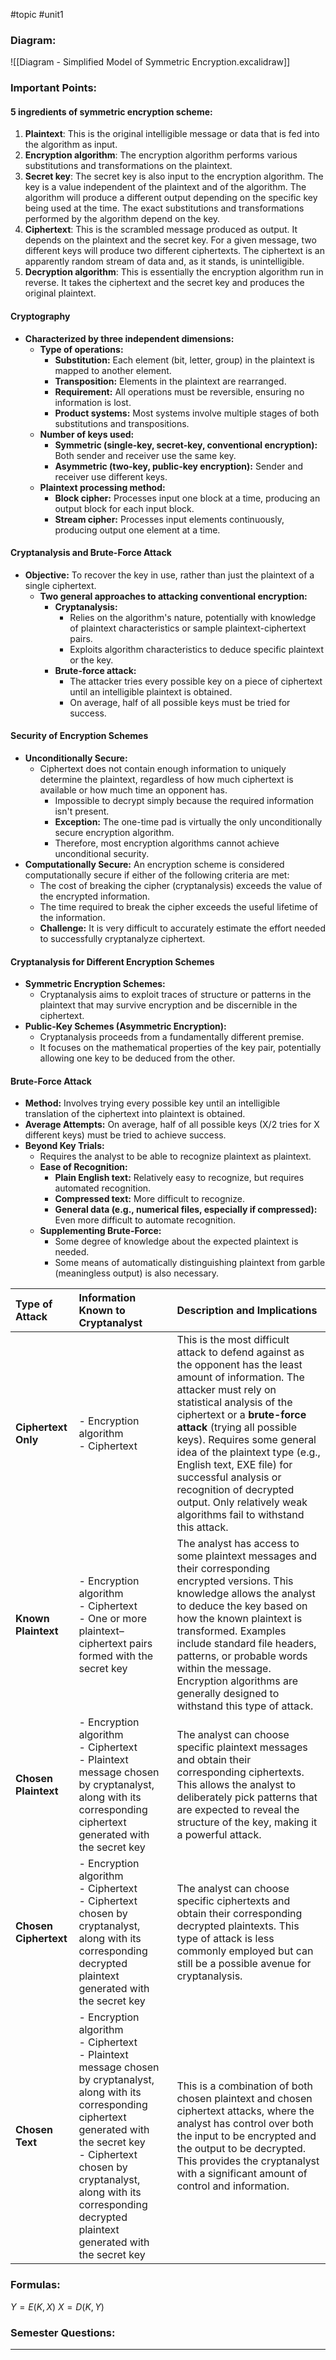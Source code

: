 #topic #unit1


### Diagram:
![[Diagram - Simplified Model of Symmetric Encryption.excalidraw]]
### Important Points:

#### **5 ingredients of symmetric encryption scheme:** 
1. **Plaintext**: This is the original intelligible message or data that is fed into the algorithm as input.
2. **Encryption algorithm**: The encryption algorithm performs various substitutions and transformations on the plaintext. 
3. **Secret key**: The secret key is also input to the encryption algorithm. The key is a value independent of the plaintext and of the algorithm. The algorithm will produce a different output depending on the specific key being used at the time. The exact substitutions and transformations performed by the algorithm depend on the key.
4. **Ciphertext**: This is the scrambled message produced as output. It depends on the plaintext and the secret key. For a given message, two different keys will produce two different ciphertexts. The ciphertext is an apparently random stream of data and, as it stands, is unintelligible. 
5. **Decryption algorithm**: This is essentially the encryption algorithm run in reverse. It takes the ciphertext and the secret key and produces the original plaintext.
#### **Cryptography**
- **Characterized by three independent dimensions:**
	- **Type of operations:**
		- **Substitution:** Each element (bit, letter, group) in the plaintext is mapped to another element.
		- **Transposition:** Elements in the plaintext are rearranged.
		- **Requirement:** All operations must be reversible, ensuring no information is lost.
		- **Product systems:** Most systems involve multiple stages of both substitutions and transpositions.
	- **Number of keys used:**
		- **Symmetric (single-key, secret-key, conventional encryption):** Both sender and receiver use the same key.
		- **Asymmetric (two-key, public-key encryption):** Sender and receiver use different keys.
	- **Plaintext processing method:**
		- **Block cipher:** Processes input one block at a time, producing an output block for each input block.
		- **Stream cipher:** Processes input elements continuously, producing output one element at a time.
#### **Cryptanalysis and Brute-Force Attack**
- **Objective:** To recover the key in use, rather than just the plaintext of a single ciphertext.
    - **Two general approaches to attacking conventional encryption:**
        - **Cryptanalysis:**
            - Relies on the algorithm's nature, potentially with knowledge of plaintext characteristics or sample plaintext-ciphertext pairs.
            - Exploits algorithm characteristics to deduce specific plaintext or the key.
        - **Brute-force attack:**
            - The attacker tries every possible key on a piece of ciphertext until an intelligible plaintext is obtained.
            - On average, half of all possible keys must be tried for success.
#### **Security of Encryption Schemes**
- **Unconditionally Secure:**
	- Ciphertext does not contain enough information to uniquely determine the plaintext, regardless of how much ciphertext is available or how much time an opponent has.
        - Impossible to decrypt simply because the required information isn't present.
        - **Exception:** The one-time pad is virtually the only unconditionally secure encryption algorithm.
        - Therefore, most encryption algorithms cannot achieve unconditional security.
- **Computationally Secure:** An encryption scheme is considered computationally secure if either of the following criteria are met:
	- The cost of breaking the cipher (cryptanalysis) exceeds the value of the encrypted information.
	- The time required to break the cipher exceeds the useful lifetime of the information.
	- **Challenge:** It is very difficult to accurately estimate the effort needed to successfully cryptanalyze ciphertext.
#### **Cryptanalysis for Different Encryption Schemes**
- **Symmetric Encryption Schemes:**
	- Cryptanalysis aims to exploit traces of structure or patterns in the plaintext that may survive encryption and be discernible in the ciphertext.
- **Public-Key Schemes (Asymmetric Encryption):**
	- Cryptanalysis proceeds from a fundamentally different premise.
	- It focuses on the mathematical properties of the key pair, potentially allowing one key to be deduced from the other.
#### **Brute-Force Attack**
- **Method:** Involves trying every possible key until an intelligible translation of the ciphertext into plaintext is obtained.
- **Average Attempts:** On average, half of all possible keys (X/2 tries for X different keys) must be tried to achieve success.
- **Beyond Key Trials:**
	- Requires the analyst to be able to recognize plaintext as plaintext.
	- **Ease of Recognition:**
		- **Plain English text:** Relatively easy to recognize, but requires automated recognition.
		- **Compressed text:** More difficult to recognize.
		- **General data (e.g., numerical files, especially if compressed):** Even more difficult to automate recognition.
	- **Supplementing Brute-Force:**
		- Some degree of knowledge about the expected plaintext is needed.
		- Some means of automatically distinguishing plaintext from garble (meaningless output) is also necessary.

| Type of Attack        | Information Known to Cryptanalyst                                                                                                                                                                                                                                                  | Description and Implications                                                                                                                                                                                                                                                                                                                                                                                                                 |
| :-------------------- | :--------------------------------------------------------------------------------------------------------------------------------------------------------------------------------------------------------------------------------------------------------------------------------- | :------------------------------------------------------------------------------------------------------------------------------------------------------------------------------------------------------------------------------------------------------------------------------------------------------------------------------------------------------------------------------------------------------------------------------------------- |
| **Ciphertext Only**   | - Encryption algorithm<br>- Ciphertext                                                                                                                                                                                                                                             | This is the most difficult attack to defend against as the opponent has the least amount of information. The attacker must rely on statistical analysis of the ciphertext or a **brute-force attack** (trying all possible keys). Requires some general idea of the plaintext type (e.g., English text, EXE file) for successful analysis or recognition of decrypted output. Only relatively weak algorithms fail to withstand this attack. |
| **Known Plaintext**   | - Encryption algorithm<br>- Ciphertext<br>- One or more plaintext–ciphertext pairs formed with the secret key                                                                                                                                                                      | The analyst has access to some plaintext messages and their corresponding encrypted versions. This knowledge allows the analyst to deduce the key based on how the known plaintext is transformed. Examples include standard file headers, patterns, or probable words within the message. Encryption algorithms are generally designed to withstand this type of attack.                                                                    |
| **Chosen Plaintext**  | - Encryption algorithm<br>- Ciphertext<br>- Plaintext message chosen by cryptanalyst, along with its corresponding ciphertext generated with the secret key                                                                                                                        | The analyst can choose specific plaintext messages and obtain their corresponding ciphertexts. This allows the analyst to deliberately pick patterns that are expected to reveal the structure of the key, making it a powerful attack.                                                                                                                                                                                                      |
| **Chosen Ciphertext** | - Encryption algorithm<br>- Ciphertext<br>- Ciphertext chosen by cryptanalyst, along with its corresponding decrypted plaintext generated with the secret key                                                                                                                      | The analyst can choose specific ciphertexts and obtain their corresponding decrypted plaintexts. This type of attack is less commonly employed but can still be a possible avenue for cryptanalysis.                                                                                                                                                                                                                                         |
| **Chosen Text**       | - Encryption algorithm<br>- Ciphertext<br>- Plaintext message chosen by cryptanalyst, along with its corresponding ciphertext generated with the secret key<br>- Ciphertext chosen by cryptanalyst, along with its corresponding decrypted plaintext generated with the secret key | This is a combination of both chosen plaintext and chosen ciphertext attacks, where the analyst has control over both the input to be encrypted and the output to be decrypted. This provides the cryptanalyst with a significant amount of control and information.                                                                                                                                                                         |
### Formulas:

$Y = E(K, X)$
$X = D(K, Y)$

### Semester Questions:

___
